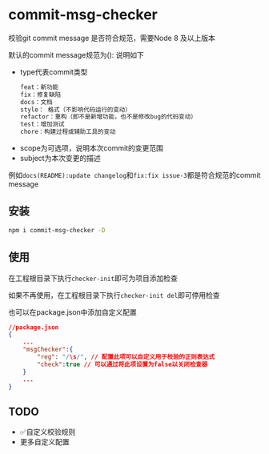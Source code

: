 # commit-msg-checker
校验git commit message 是否符合规范，需要Node 8 及以上版本

默认的commit message规范为<type>(<scope>):<subject>
说明如下
- type代表commit类型
    ```bash
    feat：新功能
    fix：修复缺陷
    docs：文档
    style： 格式（不影响代码运行的变动）
    refactor：重构（即不是新增功能，也不是修改bug的代码变动）
    test：增加测试
    chore：构建过程或辅助工具的变动
    ```
- scope为可选项，说明本次commit的变更范围
- subject为本次变更的描述

例如`docs(README):update changelog`和`fix:fix issue-3`都是符合规范的commit message

## 安装
```bash
npm i commit-msg-checker -D
```
## 使用
在工程根目录下执行`checker-init`即可为项目添加检查

如果不再使用，在工程根目录下执行`checker-init del`即可停用检查

也可以在package.json中添加自定义配置
```json
//package.json
{
    ...
    "msgChecker":{
        "reg": "/\s/", // 配置此项可以自定义用于校验的正则表达式
        "check":true // 可以通过将此项设置为false以关闭检查器
    }
    ...
}
```
## TODO
- ✅自定义校验规则
- 更多自定义配置